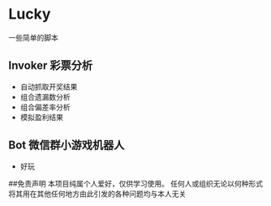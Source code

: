 # Lucky
一些简单的脚本

## Invoker 彩票分析
* 自动抓取开奖结果
* 组合遗漏数分析
* 组合偏差率分析
* 模拟盈利结果

## Bot 微信群小游戏机器人
* 好玩


##免责声明
本项目纯属个人爱好，仅供学习使用。 任何人或组织无论以何种形式将其用在其他任何地方由此引发的各种问题均与本人无关